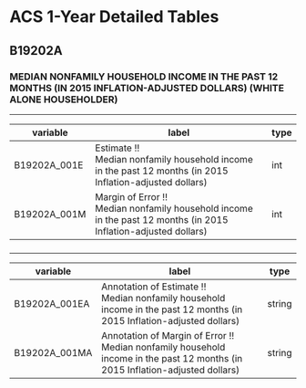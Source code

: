 # ACS 1-Year Detailed Tables

## B19202A

### MEDIAN NONFAMILY HOUSEHOLD INCOME IN THE PAST 12 MONTHS (IN 2015 INFLATION-ADJUSTED DOLLARS) (WHITE ALONE HOUSEHOLDER)

___

| variable | label | type |
| ----- | ----- | ----- |
| B19202A_001E | Estimate !!<br>Median nonfamily household income in the past 12 months (in 2015 Inflation-adjusted dollars) | int |
| B19202A_001M | Margin of Error !!<br>Median nonfamily household income in the past 12 months (in 2015 Inflation-adjusted dollars) | int |
### 

___

| variable | label | type |
| ----- | ----- | ----- |
| B19202A_001EA | Annotation of Estimate !!<br>Median nonfamily household income in the past 12 months (in 2015 Inflation-adjusted dollars) | string |
| B19202A_001MA | Annotation of Margin of Error !!<br>Median nonfamily household income in the past 12 months (in 2015 Inflation-adjusted dollars) | string |

